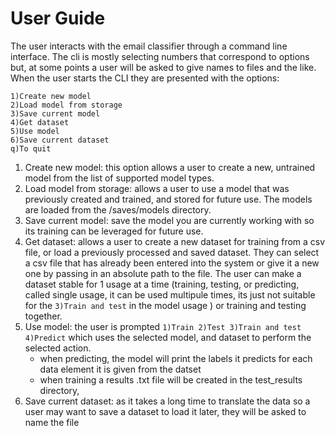 # User Guide
The user interacts with the email classifier through a command line interface.
The cli is mostly selecting numbers that correspond to options but, at some points a user will be asked to give names to files and the like.
When the user starts the CLI they are presented with the options: 
```
1)Create new model  
2)Load model from storage   
3)Save current model   
4)Get dataset   
5)Use model  
6)Save current dataset   
q)To quit  
```
1. Create new model: this option allows a user to create a new, untrained model from the list of supported model types.
2. Load model from storage: allows a user to use a model that was previously created and trained, and stored for future use. The models are loaded from the /saves/models directory.
3. Save current model: save the model you are currently working with so its training can be leveraged for future use.
4. Get dataset: allows a user to create a new dataset for training from a csv file, or load a previously processed and saved dataset. They can select a csv file that has already been entered into the system or give it a new one by passing in an absolute path to the file. The user can make a dataset stable for 1 usage at a time (training, testing, or predicting, called single usage, it can be used multipule times, its just not suitable for the ```3)Train and test``` in the model usage ) or training and testing together.
5. Use model: the user is prompted ```1)Train 2)Test 3)Train and test 4)Predict``` which uses the selected model, and dataset to perform the selected action.
    + when predicting, the model will print the labels it predicts for each data element it is given from the datset
    + when training a results .txt file will be created in the test_results directory,
6. Save current dataset: as it takes a long time to translate the data so a user may want to save a dataset to load it later, they will be asked to name the file


